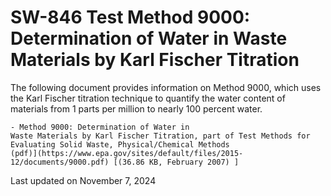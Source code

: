 
# SW-846 Test Method 9000: Determination of Water in Waste Materials by Karl Fischer Titration  


The following document provides information on Method 9000, which uses
the Karl Fischer titration technique to quantify the water content of
materials from 1 parts per million to nearly 100 percent water.

    - Method 9000: Determination of Water in
    Waste Materials by Karl Fischer Titration, part of Test Methods for
    Evaluating Solid Waste, Physical/Chemical Methods
    (pdf)](https://www.epa.gov/sites/default/files/2015-12/documents/9000.pdf) [(36.86 KB, February 2007) ] 

Last updated on November 7, 2024

